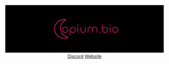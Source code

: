 <div align="center">
  <img src="https://github.com/opium-bio/.github/blob/main/assets/banner.png?raw=true" />
</div>
<div align="center">
    <a href="https://discord.gg/rQGAp48cP2">Discord</a>
  <a href="https://opium.bio">Website</a>
</div>
